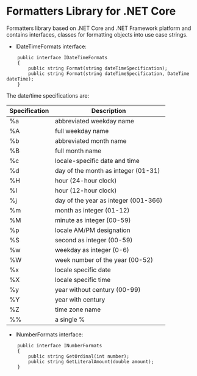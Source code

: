 Formatters Library for .NET Core
================================

Formatters library based on .NET Core and .NET Framework platform and contains interfaces, classes for formatting objects into use case strings.

* IDateTimeFormats interface:

```
    public interface IDateTimeFormats
    {
        public string Format(string dateTimeSpecification);
        public string Format(string dateTimeSpecification, DateTime dateTime);
    }
```

The date/time specifications are:

Specification | Description
------------- | -----------
%a | abbreviated weekday name
%A | full weekday name
%b | abbreviated month name
%B | full month name
%c | locale-specific date and time
%d | day of the month as integer (01-31)
%H | hour (24-hour clock)
%I | hour (12-hour clock)
%j | day of the year as integer (001-366)
%m | month as integer (01-12)
%M | minute as integer (00-59)
%p | locale AM/PM designation
%S | second as integer (00-59)
%w | weekday as integer (0-6)
%W | week number of the year (00-52)
%x | locale specific date
%X | locale specific time
%y | year without century (00-99)
%Y | year with century
%Z | time zone name
%% | a single %

* INumberFormats interface:

```
    public interface INumberFormats
    {
        public string GetOrdinal(int number);
        public string GetLiteralAmount(double amount);
    }